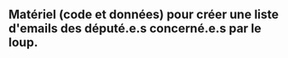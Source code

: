 ## Matériel (code et données) pour créer une liste d'emails des député.e.s concerné.e.s par le loup.

